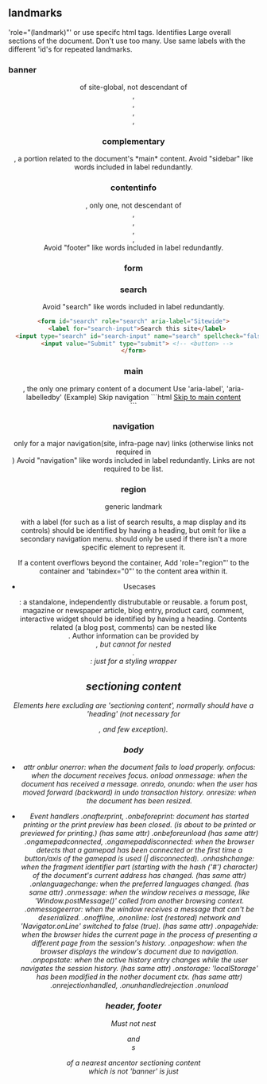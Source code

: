 ## landmarks
'role="(landmark)"' or use specifc html tags.
Identifies Large overall sections of the document.
Don't use too many.
Use same labels with the different 'id's for repeated landmarks.

### banner
<header> of site-global, not descendant of <aside>, <article>, <main>, <nav>, <section>

### complementary
<aside>, a portion related to the document's *main* content.
Avoid "sidebar" like words included in label redundantly.

### contentinfo
<footer>, only one, not descendant of <aside>, <article>, <main>, <nav>, <section>
Avoid "footer" like words included in label redundantly.

### form
<form>

### search
Avoid "search" like words included in label redundantly.
```html
<form id="search" role="search" aria-label="Sitewide">
  <label for="search-input">Search this site</label>
  <input type="search" id="search-input" name="search" spellcheck="false">
  <input value="Submit" type="submit"> <!-- <button> -->
</form>
```

### main
<main>, the only one primary content of a document
Use 'aria-label', 'aria-labelledby'
(Example) Skip navigation
```html
<a href="#main-content">Skip to main content</a>
<!-- navigation and header content -->
<main id="main-content">
```

### navigation
<nav> only for a major navigation(site, infra-page nav) links (otherwise links not required in <nav>)
Avoid "navigation" like words included in label redundantly.
Links are not required to be list.

### region
generic landmark
<section>  with a label
(for such as a list of search results, a map display and its controls)
should be identified by having a heading, but omit for like a secondary navigation menu.
should only be used if there isn't a more specific element to represent it.

If a content overflows beyond the container, Add 'role="region"' to the container and 'tabindex="0"' to the content area within it.

- Usecases
<article>:
  a standalone, independently distrubutable or reusable.
  a forum post, magazine or newspaper article, blog entry, product card, comment, interactive widget
  should be identified by having a heading.
  Contents related (a blog post, comments) can be nested like <article><article></article></article>.
  Author information can be provided by <address>, but cannot for nested <article>.
<div>: just for a styling wrapper


## sectioning content
Elements here excluding <form> are 'sectioning content', normally should have a 'heading' (not necessary for <address>, and few exception).
### body
- attr
onblur
onerror: when the document fails to load properly.
onfocus: when the document receives focus.
onload
onmessage: when the document has received a message.
onredo, onundo: when the user has moved forward (backward) in undo transaction history.
onresize: when the document has been resized.

- Event handlers
.onafterprint, .onbeforeprint: document has started printing or the print preview has been closed. (is about to be printed or previewed for printing.) (has same attr)
.onbeforeunload (has same attr)
.ongamepadconnected, .ongamepaddisconnected: when the browser detects that a gamepad has been connected or the first time a button/axis of the gamepad is used (| disconnected).
.onhashchange: when the fragment identifier part (starting with the hash ('#') character) of the document's current address has changed. (has same attr)
.onlanguagechange: when the preferred languages changed. (has same attr)
.onmessage: when the window receives a message, like 'Window.postMessage()' called from another browsing context.
.onmessageerror: when the window receives a message that can't be deserialized.
.onoffline, .ononline: lost (restored) network and 'Navigator.onLine' switched to false (true). (has same attr)
.onpagehide: when the browser hides the current page in the process of presenting a different page from the session's history.
.onpageshow: when the browser displays the window's document due to navigation.
.onpopstate: when the active history entry changes while the user navigates the session history. (has same attr)
.onstorage: 'localStorage' has been modified in the nother document ctx. (has same attr)
.onrejectionhandled, .onunhandledrejection
.onunload

### header, footer
Must not nest <header> and <footer>s
<footer> of a nearest ancentor sectioning content
<header> which is not 'banner' is just <section>
